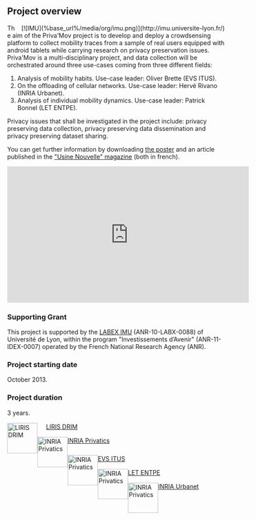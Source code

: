 ## Project overview

<div style="float: right; margin-left: 10px;" markdown="1">[![IMU](%base_url%/media/org/imu.png)](http://imu.universite-lyon.fr/)</div>

The aim of the Priva'Mov project is to develop and deploy a crowdsensing platform to collect mobility traces from a sample of real users equipped with android tablets while carrying research on privacy preservation issues. Priva'Mov is a multi-disciplinary project, and data collection will be orchestrated around three use-cases coming from three different fields:

1. Analysis of mobility habits. Use-case leader: Oliver Brette (EVS ITUS).
2. On the offloading of cellular networks. Use-case leader: Hervé Rivano (INRIA Urbanet).
3. Analysis of individual mobility dynamics. Use-case leader: Patrick Bonnel (LET ENTPE).

Privacy issues that shall be investigated in the project include: privacy preserving data collection, privacy preserving data dissemination and privacy preserving dataset sharing.

You can get further information by downloading [the poster](%base_url%/media/poster-imu-fr.pdf) and an article published in the ["Usine Nouvelle" magazine](%base_url%/media/usinenouvelle13-fr.pdf) (both in french).

<div style="text-align: center;">
<iframe width="560" height="315" src="https://www.youtube.com/embed/8y1yndmbWJ4" frameborder="0" allowfullscreen></iframe>
</div>

### Supporting Grant
This project is supported by the [LABEX IMU](http://imu.universite-lyon.fr/) (ANR-10-LABX-0088) of Université de Lyon, within the program "Investissements d’Avenir" (ANR-11-IDEX-0007) operated by the French National Research Agency (ANR).

### Project starting date
October 2013.

### Project duration
3 years.

<div class="container well">
<div class="col-sm-2" style="margin-top: 15px;">
    <a href="http://liris.cnrs.fr"><img style="width: 70px; float: left;" src="%base_url%/media/org/liris.png" alt="LIRIS DRIM" /></a>
    <p style="margin-left: 90px;"><a href="http://liris.cnrs.fr/drim/">LIRIS DRIM</a></p>
</div>
<div class="col-sm-2" style="margin-top: 15px;">
    <a href="http://inria.fr"><img style="width: 70px; float: left;" src="%base_url%/media/org/inria.png" alt="INRIA Privatics" /></a>
    <p style="margin-left: 90px;"><a href="http://www.citi-lab.fr/team/privatics/">INRIA Privatics</a></p>
</div>
<div class="col-sm-2">
    <a href="http://umr5600.ish-lyon.cnrs.fr/"><img style="width: 70px; float: left;" src="%base_url%/media/org/evs.png" alt="INRIA Privatics" /></a>
    <p style="margin-left: 90px; margin-top: 25px;"><a href="http://evs-itus.insa-lyon.fr/">EVS ITUS</a></p>
</div>
<div class="col-sm-2" style="margin-top: 15px;">
    <a href="http://let.fr/"><img style="width: 70px; float: left;" src="%base_url%/media/org/let.png" alt="INRIA Privatics" /></a>
    <p style="margin-left: 90px;"><a href="http://let.fr/">LET ENTPE</a></p>
</div>
<div class="col-sm-2" style="margin-top: 15px;">
    <a href="http://inria.fr"><img style="width: 70px; float: left;" src="%base_url%/media/org/inria.png" alt="INRIA Privatics" /></a>
    <p style="margin-left: 90px;"><a href="http://www.citi-lab.fr/team/urbanet/">INRIA Urbanet</a></p>
</div>
</div>